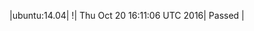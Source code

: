 |ubuntu:14.04| \![](https://cdn.rawgit.com/Neilpang/letest/master/status/ubuntu-14.04.svg?1476979866)| Thu Oct 20 16:11:06 UTC 2016| Passed |
